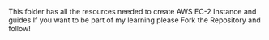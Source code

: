 This folder has all the resources needed to create AWS EC-2 Instance and guides
If you want to be part of my learning please Fork the Repository and follow!
